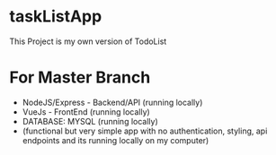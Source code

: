 # taskListApp
This Project is my own version of TodoList 


# For Master Branch
- NodeJS/Express - Backend/API (running locally)
- VueJs - FrontEnd (running locally)
- DATABASE: MYSQL (running locally)
- (functional but very simple app with no authentication, styling, api endpoints and its running locally on my computer)
 



